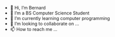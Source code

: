 - 👋 Hi, I’m Bernard
- 👀 I’m a BS Computer Science Student
- 🌱 I’m currently learning computer programming
- 💞️ I’m looking to collaborate on ...
- 📫 How to reach me ...

<!---
BernardL0/BernardL0 is a ✨ special ✨ repository because its `README.md` (this file) appears on your GitHub profile.
You can click the Preview link to take a look at your changes.
--->
